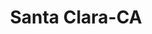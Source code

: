 ---
title: Santa Clara-CA
slug: santa-clara-ca
f_state:
- cms/state/california.md
f_locations:
- cms/payday-loan/california-check-cashing-5903.md
- cms/payday-loan/california-check-cashing-5904.md
- cms/payday-loan/cash-advance-6115.md
- cms/payday-loan/cash-plus-8240.md
- cms/payday-loan/cash-plus-8253.md
- cms/payday-loan/checks-cashed-14567.md
- cms/payday-loan/fast-cash-17632.md
- cms/payday-loan/fast-cash-17649.md
- cms/payday-loan/fast-cash-inc-17759.md
- cms/payday-loan/provident-payday-loans-24720.md
- cms/payday-loan/united-ex-check-cashing-co-28197.md
- cms/payday-loan/united-express-check-cashing-co-inc-28200.md
updated-on: '2024-05-30T13:41:28.615Z'
created-on: '2024-05-30T13:41:28.615Z'
published-on: '2024-05-30T13:54:32.469Z'
f_city: Santa Clara
layout: '[city].html'
tags: city
---